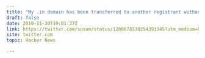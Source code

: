 ```yaml
---
title: "My .in domain has been transferred to another registrant without notification"
draft: false
date: 2019-11-30T19:01:37Z
link: https://twitter.com/susam/status/1200678538254393345?utm_medium=RSS&utm_source=hune
site: twitter.com
topic: Hacker News

---
```

